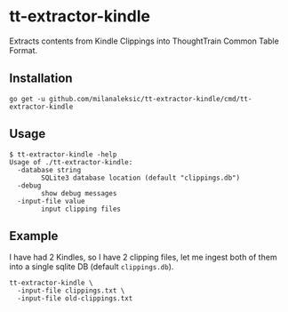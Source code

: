 # tt-extractor-kindle

Extracts contents from Kindle Clippings into ThoughtTrain Common Table Format.

## Installation

```
go get -u github.com/milanaleksic/tt-extractor-kindle/cmd/tt-extractor-kindle
```

## Usage

```
$ tt-extractor-kindle -help
Usage of ./tt-extractor-kindle:
  -database string
        SQLite3 database location (default "clippings.db")
  -debug
        show debug messages
  -input-file value
        input clipping files
```

## Example

I have had 2 Kindles, so I have 2 clipping files, let me ingest both of them
into a single sqlite DB (default `clippings.db`).

```
tt-extractor-kindle \
  -input-file clippings.txt \
  -input-file old-clippings.txt
```

